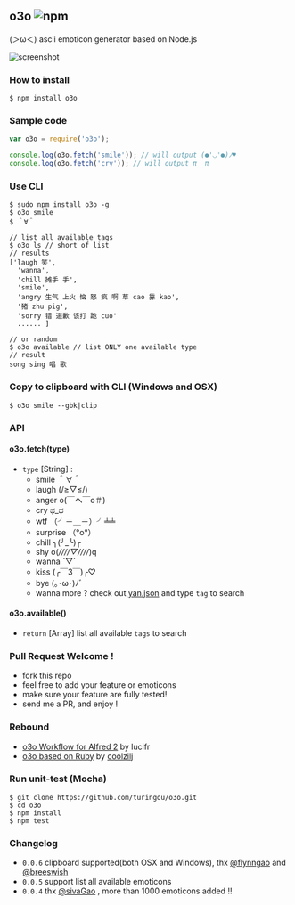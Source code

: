 o3o ![npm](https://badge.fury.io/js/o3o.png)
--- 

(＞ω＜) ascii emoticon generator based on Node.js

![screenshot](http://ww4.sinaimg.cn/large/61ff0de3gw1e760rs12a6j20ln0fbq52.jpg)
### How to install

````
$ npm install o3o
````

### Sample code

````javascript
var o3o = require('o3o');

console.log(o3o.fetch('smile')); // will output (●'◡'●)ﾉ♥
console.log(o3o.fetch('cry')); // will output π__π
````

### Use CLI
````
$ sudo npm install o3o -g
$ o3o smile
$ ＾∀＾ 

// list all available tags
$ o3o ls // short of list
// results
['laugh 笑',
  'wanna',
  'chill 摊手 手',
  'smile',
  'angry 生气 上火 恼 怒 疯 啊 草 cao 靠 kao',
  '猪 zhu pig',
  'sorry 错 道歉 该打 跪 cuo'
  ...... ]

// or random
$ o3o available // list ONLY one available type
// result
song sing 唱 歌
````

### Copy to clipboard with CLI (Windows and OSX)

```
$ o3o smile --gbk|clip
```

### API

#### o3o.fetch(type) 

- `type` [String] :
    - smile ＾∀＾
    - laugh (/≥▽≤/)
    - anger o(￣ヘ￣o＃)
    - cry ಥ_ಥ
    - wtf （╯－＿－）╯╧╧
    - surprise （°ο°）
    - chill ╮(╯_╰)╭
    - shy o(*////▽////*)q
    - wanna ˋ▽ˊ
    - kiss (╭￣3￣)╭♡
    - bye (｡･ω･)ﾉﾞ
    - wanna more ? check out [yan.json](https://github.com/turingou/o3o/blob/master/yan.json) and type `tag` to search

#### o3o.available()

- `return` [Array] list all available `tags` to search

### Pull Request Welcome !

- fork this repo
- feel free to add your feature or emoticons
- make sure your feature are fully tested!
- send me a PR, and enjoy !

### Rebound

- [o3o Workflow for Alfred 2](http://lucifr.com/2013/08/01/o3o-workflow-for-alfred/) by lucifr
- [o3o based on Ruby](https://github.com/coolzilj/o3o) by [coolzilj](https://github.com/coolzilj)

### Run unit-test (Mocha)

````
$ git clone https://github.com/turingou/o3o.git
$ cd o3o
$ npm install 
$ npm test
````

### Changelog

- `0.0.6` clipboard supported(both OSX and Windows), thx [@flynngao](https://github.com/flynngao) and [@breeswish](https://github.com/breeswish)
- `0.0.5` support list all available emoticons
- `0.0.4` thx [@sivaGao](https://github.com/ghlndsl) , more than 1000 emoticons added !!